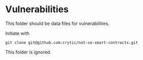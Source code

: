 # Vulnerabilities
This folder should be data files for vulnerabilities.

Initiate with
```
git clone git@github.com:crytic/not-so-smart-contracts.git
```

This folder is ignored.
